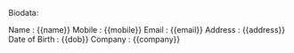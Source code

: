Biodata:

Name : {{name}}
Mobile : {{mobile}}
Email : {{email}}
Address : {{address}}
Date of Birth : {{dob}}
Company : {{company}}